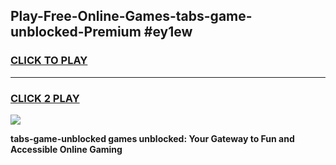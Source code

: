 
## Play-Free-Online-Games-tabs-game-unblocked-Premium #ey1ew
<h3>
<a href="https://premium.freeplayer.one?title=tabs-game-unblocked&ref=8M">CLICK TO PLAY</a></h3>
<hr>

<h3>
<a href="https://premium.freeplayer.one?title=tabs-game-unblocked&ref=8M">CLICK 2 PLAY</a>
  
</h3>

<a href="https://premium.freeplayer.one?title=tabs-game-unblocked&ref=8M"><img src="https://clearcache.store/games.png"></a>


**tabs-game-unblocked games unblocked: Your Gateway to Fun and Accessible Online Gaming**

